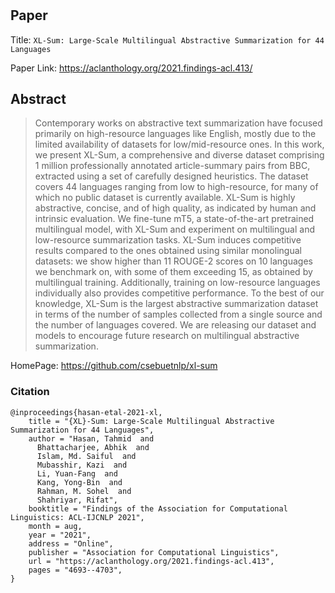 # 

## Paper
Title: `XL-Sum: Large-Scale Multilingual Abstractive Summarization for 44 Languages`

Paper Link: https://aclanthology.org/2021.findings-acl.413/

## Abstract
>Contemporary works on abstractive text summarization have focused primarily on high-resource languages like English, mostly due to the limited availability of datasets for low/mid-resource ones. In this work, we present XL-Sum, a comprehensive and diverse dataset comprising 1 million professionally annotated article-summary pairs from BBC, extracted using a set of carefully designed heuristics. The dataset covers 44 languages ranging from low to high-resource, for many of which no public dataset is currently available. XL-Sum is highly abstractive, concise, and of high quality, as indicated by human and intrinsic evaluation. We fine-tune mT5, a state-of-the-art pretrained multilingual model, with XL-Sum and experiment on multilingual and low-resource summarization tasks. XL-Sum induces competitive results compared to the ones obtained using similar monolingual datasets: we show higher than 11 ROUGE-2 scores on 10 languages we benchmark on, with some of them exceeding 15, as obtained by multilingual training. Additionally, training on low-resource languages individually also provides competitive performance. To the best of our knowledge, XL-Sum is the largest abstractive summarization dataset in terms of the number of samples collected from a single source and the number of languages covered. We are releasing our dataset and models to encourage future research on multilingual abstractive summarization. 

HomePage: https://github.com/csebuetnlp/xl-sum

### Citation

```
@inproceedings{hasan-etal-2021-xl,
    title = "{XL}-Sum: Large-Scale Multilingual Abstractive Summarization for 44 Languages",
    author = "Hasan, Tahmid  and
      Bhattacharjee, Abhik  and
      Islam, Md. Saiful  and
      Mubasshir, Kazi  and
      Li, Yuan-Fang  and
      Kang, Yong-Bin  and
      Rahman, M. Sohel  and
      Shahriyar, Rifat",
    booktitle = "Findings of the Association for Computational Linguistics: ACL-IJCNLP 2021",
    month = aug,
    year = "2021",
    address = "Online",
    publisher = "Association for Computational Linguistics",
    url = "https://aclanthology.org/2021.findings-acl.413",
    pages = "4693--4703",
}
```

